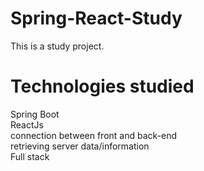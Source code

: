 # Spring-React-Study

  This is a study project.
  
# Technologies studied
  Spring Boot  
  ReactJs  
  connection between front and back-end  
  retrieving server data/information    
  Full stack  
